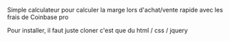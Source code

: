 Simple calculateur pour calculer la marge lors d'achat/vente rapide avec les frais de Coinbase pro


Pour installer, il faut juste cloner c'est que du html / css / jquery
